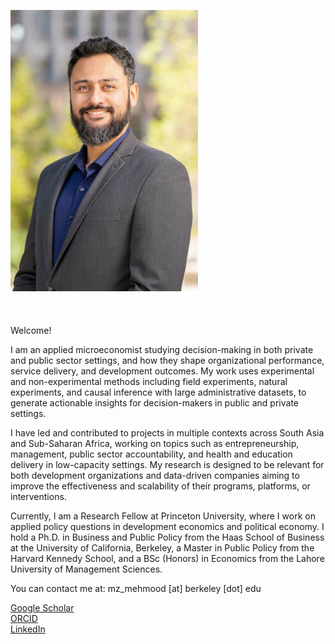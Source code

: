 <div style="display: flex; flex-wrap: wrap; align-items: flex-start; gap: 40px; margin-bottom: 1em;" markdown="1">
  <img src="/images/zia.jpg" style="width: 300px; max-width: 100%; height: auto; flex-shrink: 0; margin-top: 6px;" />
  <div style="flex: 1; min-width: 280px;">

Welcome!

I am an applied microeconomist studying decision-making in both private and public sector settings, and how they shape organizational performance, service delivery, and development outcomes. My work uses experimental and non-experimental methods including field experiments, natural experiments, and causal inference with large administrative datasets, to generate actionable insights for decision-makers in public and private settings.

I have led and contributed to projects in multiple contexts across South Asia and Sub-Saharan Africa, working on topics such as entrepreneurship, management, public sector accountability, and health and education delivery in low-capacity settings. My research is designed to be relevant for both development organizations and data-driven companies aiming to improve the effectiveness and scalability of their programs, platforms, or interventions.

Currently, I am a Research Fellow at Princeton University, where I work on applied policy questions in development economics and political economy. I hold a Ph.D. in Business and Public Policy from the Haas School of Business at the University of California, Berkeley, a Master in Public Policy from the Harvard Kennedy School, and a BSc (Honors) in Economics from the Lahore University of Management Sciences.

You can contact me at: mz_mehmood [at] berkeley [dot] edu

[<i class="ai ai-google-scholar-square"></i> Google Scholar](https://scholar.google.com/citations?hl=en&user=rVX87fYAAAAJ)  
[<i class="ai ai-orcid-square"></i> ORCID](https://orcid.org/0000-0002-3906-3231)  
[<i class="fab fa-fw fa-linkedin"></i> LinkedIn](https://www.linkedin.com/in/muhammad-zia-mehmood-273b3932/)

  </div>
</div>
